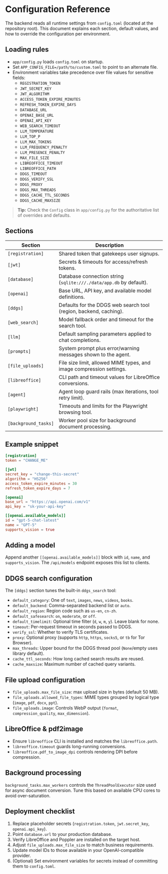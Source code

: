 # Configuration Reference

The backend reads all runtime settings from `config.toml` (located at the repository root). This document explains each section, default values, and how to override the configuration per environment.

## Loading rules

- `app/config.py` loads `config.toml` on startup.
- Set `APP_CONFIG_FILE=/path/to/custom.toml` to point to an alternate file.
- Environment variables take precedence over file values for sensitive fields:
  - `REGISTRATION_TOKEN`
  - `JWT_SECRET_KEY`
  - `JWT_ALGORITHM`
  - `ACCESS_TOKEN_EXPIRE_MINUTES`
  - `REFRESH_TOKEN_EXPIRE_DAYS`
  - `DATABASE_URL`
  - `OPENAI_BASE_URL`
  - `OPENAI_API_KEY`
  - `WEB_SEARCH_TIMEOUT`
  - `LLM_TEMPERATURE`
  - `LLM_TOP_P`
  - `LLM_MAX_TOKENS`
  - `LLM_FREQUENCY_PENALTY`
  - `LLM_PRESENCE_PENALTY`
  - `MAX_FILE_SIZE`
  - `LIBREOFFICE_TIMEOUT`
  - `LIBREOFFICE_PATH`
  - `DDGS_TIMEOUT`
  - `DDGS_VERIFY_SSL`
  - `DDGS_PROXY`
  - `DDGS_MAX_THREADS`
  - `DDGS_CACHE_TTL_SECONDS`
  - `DDGS_CACHE_MAXSIZE`

> **Tip:** Check the `Config` class in `app/config.py` for the authoritative list of overrides and defaults.

## Sections

| Section              | Description                                                          |
| -------------------- | -------------------------------------------------------------------- |
| `[registration]`     | Shared token that gatekeeps user signups.                            |
| `[jwt]`              | Secrets & timeouts for access/refresh tokens.                        |
| `[database]`         | Database connection string (`sqlite:///./data/app.db` by default).   |
| `[openai]`           | Base URL, API key, and available model definitions.                  |
| `[ddgs]`             | Defaults for the DDGS web search tool (region, backend, caching).    |
| `[web_search]`       | Model fallback order and timeout for the search tool.                |
| `[llm]`              | Default sampling parameters applied to chat completions.             |
| `[prompts]`          | System prompt plus error/warning messages shown to the agent.        |
| `[file_uploads]`     | File size limit, allowed MIME types, and image compression settings. |
| `[libreoffice]`      | CLI path and timeout values for LibreOffice conversions.             |
| `[agent]`            | Agent loop guard rails (max iterations, tool retry limit).           |
| `[playwright]`       | Timeouts and limits for the Playwright browsing tool.                |
| `[background_tasks]` | Worker pool size for background document processing.                 |

## Example snippet

```toml
[registration]
token = "CHANGE_ME"

[jwt]
secret_key = "change-this-secret"
algorithm = "HS256"
access_token_expire_minutes = 30
refresh_token_expire_days = 7

[openai]
base_url = "https://api.openai.com/v1"
api_key = "sk-your-api-key"

[[openai.available_models]]
id = "gpt-5-chat-latest"
name = "GPT-5"
supports_vision = true
```

## Adding a model

Append another `[[openai.available_models]]` block with `id`, `name`, and `supports_vision`. The `/api/models` endpoint exposes this list to clients.

## DDGS search configuration

The `[ddgs]` section tunes the built-in `ddgs_search` tool:

- `default_category`: One of `text`, `images`, `news`, `videos`, `books`.
- `default_backend`: Comma-separated backend list or `auto`.
- `default_region`: Region code such as `us-en`, `cn-zh`.
- `default_safesearch`: `on`, `moderate`, or `off`.
- `default_timelimit`: Optional time filter (`d`, `w`, `m`, `y`). Leave blank for none.
- `timeout`: Per-request timeout in seconds passed to DDGS.
- `verify_ssl`: Whether to verify TLS certificates.
- `proxy`: Optional proxy (supports `http`, `https`, `socks5`, or `tb` for Tor Browser).
- `max_threads`: Upper bound for the DDGS thread pool (`None`/empty uses library default).
- `cache_ttl_seconds`: How long cached search results are reused.
- `cache_maxsize`: Maximum number of cached query variants.

## File upload configuration

- `file_uploads.max_file_size`: max upload size in bytes (default 50 MB).
- `file_uploads.allowed_file_types`: MIME types grouped by logical type (`image`, `pdf`, `docx`, `ppt`).
- `file_uploads.image`: Controls WebP output (`format`, `compression_quality`, `max_dimension`).

## LibreOffice & pdf2image

- Ensure `libreoffice` CLI is installed and matches the `libreoffice.path`.
- `libreoffice.timeout` guards long-running conversions.
- `libreoffice.pdf_to_image_dpi` controls rendering DPI before compression.

## Background processing

`background_tasks.max_workers` controls the `ThreadPoolExecutor` size used for async document conversion. Tune this based on available CPU cores to avoid over-saturation.

## Deployment checklist

1. Replace placeholder secrets (`registration.token`, `jwt.secret_key`, `openai.api_key`).
2. Point `database.url` to your production database.
3. Verify LibreOffice and Poppler are installed on the target host.
4. Adjust `file_uploads.max_file_size` to match business requirements.
5. Update model IDs to those available in your OpenAI-compatible provider.
6. (Optional) Set environment variables for secrets instead of committing them to `config.toml`.
